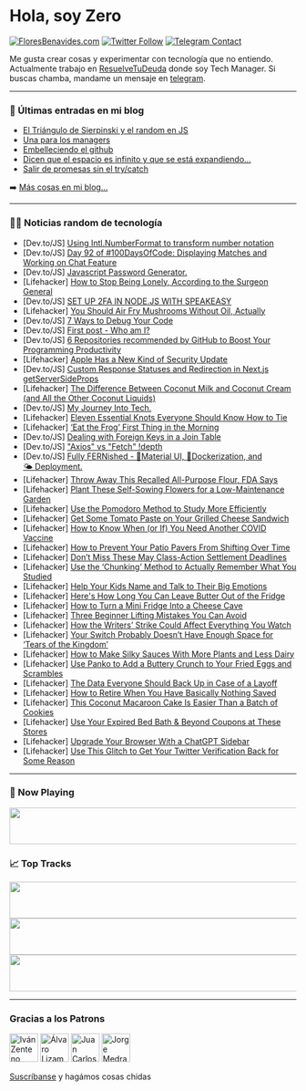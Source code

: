 # Hola, soy Zero

[![FloresBenavides.com](https://img.shields.io/website?down_message=oops&label=MiBlog&style=for-the-badge&up_message=online&url=https%3A%2F%2Ffloresbenavides.com)](https://floresbenavides.com) [![Twitter Follow](https://img.shields.io/twitter/follow/ZeroDragon?color=%231DA1F2&label=Follow&logo=twitter&logoColor=ffffff&style=for-the-badge)](https://twitter.com/zerodragon) [![Telegram Contact](https://img.shields.io/badge/escr%C3%ADbeme-ZeroDragon-%2326A5E4?style=for-the-badge&logo=telegram)](https://t.me/zerodragon)

Me gusta crear cosas y experimentar con tecnología que no entiendo.
Actualmente trabajo en [ResuelveTuDeuda](http://github.com/resuelve) donde soy Tech Manager.
Si buscas chamba, mandame un mensaje en [telegram](https://t.me/zerodragon).

---

### 📕 Últimas entradas en mi blog
<!-- BLOG-POST-LIST:START -->
- [El Triángulo de Sierpinski y el random en JS](https://floresbenavides.com/el-triangulo-de-sierpinski-y-el-random-en-js/)
- [Una para los managers](https://floresbenavides.com/una-para-los-managers/)
- [Embelleciendo el github](https://floresbenavides.com/embelleciendo-el-github/)
- [Dicen que el espacio es infinito y que se está expandiendo…](https://floresbenavides.com/dicen-que-el-espacio-es-infinito-y-que-se-esta-expandiendo/)
- [Salir de promesas sin el try/catch](https://floresbenavides.com/salir-de-promesas-sin-el-try-catch/)
<!-- BLOG-POST-LIST:END -->

➡️ [Más cosas en mi blog...](https://floresbenavides.com)

---

### 👨‍💻 Noticias random de tecnología
<!-- TECH-POSTS:START -->
- [Dev.to/JS] [Using Intl.NumberFormat to transform number notation](https://dev.to/ddanielcruzz/using-intlnumberformat-to-transform-number-notation-2dk9)
- [Dev.to/JS] [Day 92 of #100DaysOfCode: Displaying Matches and Working on Chat Feature](https://dev.to/arashjangali/day-92-of-100daysofcode-displaying-matches-and-working-on-chat-feature-3jje)
- [Dev.to/JS] [Javascript Password Generator.](https://dev.to/thekalderon/javascript-password-generator-5gg)
- [Lifehacker] [How to Stop Being Lonely, According to the Surgeon General](https://lifehacker.com/how-to-stop-being-lonely-according-to-the-surgeon-gene-1850397013)
- [Dev.to/JS] [SET UP 2FA IN NODE.JS WITH SPEAKEASY](https://dev.to/candie_code/set-up-2fa-in-nodejs-with-speakeasy-3389)
- [Lifehacker] [You Should Air Fry Mushrooms Without Oil, Actually](https://lifehacker.com/you-should-air-fry-mushrooms-without-oil-actually-1850396585)
- [Dev.to/JS] [7 Ways to Debug Your Code](https://dev.to/naser_shareef/7-ways-to-debug-your-code-1hp)
- [Dev.to/JS] [First post - Who am I?](https://dev.to/monco_carser/first-post-who-am-i-1op1)
- [Dev.to/JS] [6 Repositories recommended by GitHub to Boost Your Programming Productivity](https://dev.to/hackertab/6-repositories-recommended-by-github-to-boost-your-programming-productivity-3kfa)
- [Lifehacker] [Apple Has a New Kind of Security Update](https://lifehacker.com/apple-has-a-new-kind-of-security-update-1850395826)
- [Dev.to/JS] [Custom Response Statuses and Redirection in Next.js getServerSideProps](https://dev.to/hi_iam_chris/custom-response-statuses-and-redirection-in-nextjs-getserversideprops-b8l)
- [Lifehacker] [The Difference Between Coconut Milk and Coconut Cream &lpar;and All the Other Coconut Liquids&rpar;](https://lifehacker.com/the-difference-between-coconut-milk-and-coconut-cream-1850395238)
- [Dev.to/JS] [My Journey Into Tech.](https://dev.to/thekalderon/my-journey-into-tech-12l2)
- [Lifehacker] [Eleven Essential Knots Everyone Should Know How to Tie](https://lifehacker.com/eleven-essential-knots-everyone-should-know-how-to-tie-1850395678)
- [Lifehacker] [‘Eat the Frog’ First Thing in the Morning](https://lifehacker.com/eat-the-frog-first-thing-in-the-morning-1850396305)
- [Dev.to/JS] [Dealing with Foreign Keys in a Join Table](https://dev.to/andrewjulian/dealing-with-foreign-keys-in-join-table-2j8o)
- [Dev.to/JS] [&quot;Axios&quot; vs &quot;Fetch&quot; !depth](https://dev.to/lausuarez02/axios-vs-fetch-depth-19ha)
- [Dev.to/JS] [Fully FERNished - 🎨Material UI, 🐳Dockerization, and 🌤️ Deployment.](https://dev.to/wra-sol/fully-fernished-material-ui-dockerization-and-deployment-5890)
- [Lifehacker] [Throw Away This Recalled All-Purpose Flour, FDA Says](https://lifehacker.com/throw-away-this-recalled-all-purpose-flour-fda-says-1850395671)
- [Lifehacker] [Plant These Self-Sowing Flowers for a Low-Maintenance Garden](https://lifehacker.com/plant-these-self-sowing-flowers-for-a-low-maintenance-g-1850394073)
- [Lifehacker] [Use the Pomodoro Method to Study More Efficiently](https://lifehacker.com/use-the-pomodoro-method-to-study-more-efficiently-1850395495)
- [Lifehacker] [Get Some Tomato Paste on Your Grilled Cheese Sandwich](https://lifehacker.com/get-some-tomato-paste-on-your-grilled-cheese-sandwich-1850393407)
- [Lifehacker] [How to Know When &lpar;or If&rpar; You Need Another COVID Vaccine](https://lifehacker.com/how-to-know-when-or-if-you-need-another-covid-vaccine-1850394139)
- [Lifehacker] [How to Prevent Your Patio Pavers From Shifting Over Time](https://lifehacker.com/how-to-prevent-your-patio-pavers-from-shifting-over-tim-1850394007)
- [Lifehacker] [Don’t Miss These May Class-Action Settlement Deadlines](https://lifehacker.com/don-t-miss-these-may-class-action-settlement-deadlines-1850392712)
- [Lifehacker] [Use the ‘Chunking’ Method to Actually Remember What You Studied](https://lifehacker.com/use-the-chunking-method-to-actually-remember-what-you-1850392462)
- [Lifehacker] [Help Your Kids Name and Talk to Their Big Emotions](https://lifehacker.com/help-your-kids-name-and-talk-to-their-big-emotions-1850392478)
- [Lifehacker] [Here&#39;s How Long You Can Leave Butter Out of the Fridge](https://lifehacker.com/heres-how-long-you-can-leave-butter-out-of-the-fridge-1850387237)
- [Lifehacker] [How to Turn a Mini Fridge Into a Cheese Cave](https://lifehacker.com/how-to-turn-a-mini-fridge-into-a-cheese-cave-1850371716)
- [Lifehacker] [Three Beginner Lifting Mistakes You Can Avoid](https://lifehacker.com/three-beginner-lifting-mistakes-you-can-avoid-1850392501)
- [Lifehacker] [How the Writers’ Strike Could Affect Everything You Watch](https://lifehacker.com/how-the-writers-strike-could-affect-everything-you-wat-1850392874)
- [Lifehacker] [Your Switch Probably Doesn’t Have Enough Space for ‘Tears of the Kingdom’](https://lifehacker.com/your-switch-probably-doesn-t-have-enough-space-for-tea-1850391743)
- [Lifehacker] [How to Make Silky Sauces With More Plants and Less Dairy](https://lifehacker.com/how-to-make-silky-sauces-with-more-plants-and-less-dair-1850391960)
- [Lifehacker] [Use Panko to Add a Buttery Crunch to Your Fried Eggs and Scrambles](https://lifehacker.com/use-panko-to-add-a-buttery-crunch-to-your-fried-eggs-an-1850392330)
- [Lifehacker] [The Data Everyone Should Back Up in Case of a Layoff](https://lifehacker.com/the-data-everyone-should-back-up-in-case-of-a-layoff-1850391262)
- [Lifehacker] [How to Retire When You Have Basically Nothing Saved](https://lifehacker.com/how-to-retire-when-you-have-basically-nothing-saved-1850391373)
- [Lifehacker] [This Coconut Macaroon Cake Is Easier Than a Batch of Cookies](https://lifehacker.com/this-coconut-macaroon-cake-is-easier-than-a-batch-of-co-1850390862)
- [Lifehacker] [Use Your Expired Bed Bath &amp; Beyond Coupons at These Stores](https://lifehacker.com/use-your-expired-bed-bath-beyond-coupons-at-these-sto-1850390861)
- [Lifehacker] [Upgrade Your Browser With a ChatGPT Sidebar](https://lifehacker.com/upgrade-your-browser-with-a-chatgpt-sidebar-1850385569)
- [Lifehacker] [Use This Glitch to Get Your Twitter Verification Back for Some Reason](https://lifehacker.com/use-this-glitch-to-get-your-twitter-verification-back-f-1850391025)<!-- TECH-POSTS:END -->

---

### 🎵 Now Playing
<a href="https://spotify-now-playing-dun.vercel.app/now-playing?open"><img src="https://spotify-now-playing-dun.vercel.app/now-playing" width="540" height="64"></a>

### 📈 Top Tracks
<a href="https://spotify-now-playing-dun.vercel.app/top-tracks?i=1&open"><img src="https://spotify-now-playing-dun.vercel.app/top-tracks?i=1" width="540" height="64"></a>
<a href="https://spotify-now-playing-dun.vercel.app/top-tracks?i=2&open"><img src="https://spotify-now-playing-dun.vercel.app/top-tracks?i=2" width="540" height="64"></a>
<a href="https://spotify-now-playing-dun.vercel.app/top-tracks?i=3&open"><img src="https://spotify-now-playing-dun.vercel.app/top-tracks?i=3" width="540" height="64"></a>

---

### Gracias a los Patrons
[<img src="https://avatars.githubusercontent.com/u/243380?v=4" alt="Iván Zenteno" width="50px">](https://github.com/k001) [<img src="https://avatars.githubusercontent.com/u/19955639?v=4" alt="Álvaro Lizama" width="50px">](https://github.com/alvarolizama) [<img src="https://avatars.githubusercontent.com/u/2718753?v=4" alt="Juan Carlos Ruiz" width="50px">](https://github.com/JuanCrg90) [<img src="https://avatars.githubusercontent.com/u/37025?v=4" alt="Jorge Medrano" width="50px">](https://github.com/h1pp1e) 

[Suscríbanse](https://www.patreon.com/zerodragon) y hagámos cosas chidas
